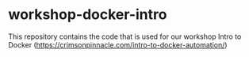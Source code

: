 # workshop-docker-intro
This repository contains the code that is used for our workshop Intro to Docker (https://crimsonpinnacle.com/intro-to-docker-automation/)
